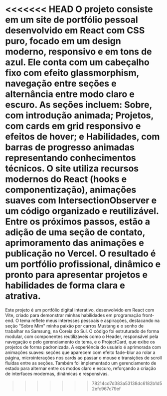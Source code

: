 <<<<<<< HEAD
O projeto consiste em um site de portfólio pessoal desenvolvido em React com CSS puro, focado em um design moderno, responsivo e em tons de azul. Ele conta com um cabeçalho fixo com efeito glassmorphism, navegação entre seções e alternância entre modo claro e escuro. As seções incluem: Sobre, com introdução animada; Projetos, com cards em grid responsivo e efeitos de hover; e Habilidades, com barras de progresso animadas representando conhecimentos técnicos. O site utiliza recursos modernos do React (hooks e componentização), animações suaves com IntersectionObserver e um código organizado e reutilizável. Entre os próximos passos, estão a adição de uma seção de contato, aprimoramento das animações e publicação no Vercel. O resultado é um portfólio profissional, dinâmico e pronto para apresentar projetos e habilidades de forma clara e atrativa.
=======
Este projeto é um portfólio digital interativo, desenvolvido em React com Vite, criado para demonstrar minhas habilidades em programação front-end. O tema reflete meus interesses pessoais e aspirações, destacando na seção "Sobre Mim" minha paixão por carros Mustang e o sonho de trabalhar na Samsung, na Coreia do Sul. O código foi estruturado de forma modular, com componentes reutilizáveis como o Header, responsável pela navegação e pelo gerenciamento do tema, e o ProjectCard, que exibe os projetos de forma padronizada. A experiência do usuário é aprimorada com animações suaves: seções que aparecem com efeito fade-blur ao rolar a página, microinterações nos cards ao passar o mouse e transições de scroll fluídas entre as seções. Também foi implementado um gerenciamento de estado para alternar entre os modos claro e escuro, reforçando a criação de interfaces modernas, dinâmicas e responsivas.
>>>>>>> 78214cd7d383a53138dc6182b1d52efc967c79ef
